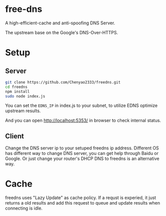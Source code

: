 # free-dns

A high-efficient-cache and anti-spoofing DNS Server.

The upstream base on the Google's DNS-Over-HTTPS.

# Setup

## Server

```bash
git clone https://github.com/Chenyao2333/freedns.git
cd freedns
npm install
sudo node index.js
```

You can set the `EDNS_IP` in index.js to your subnet, to utilize EDNS optimize upstream results.

And you can open [http://localhost:5353/](http://localhost:5353/) in browser to check internal status.

## Client

Change the DNS server ip to your setuped freedns ip address. Different OS has different way to change DNS server, you can get help through Baidu or Google. Or just change your router's DHCP DNS to freedns is an alternative way.

# Cache

freedns uses "Lazy Update" as cache policy. If a requst is experied, it just returns a old results and add this request to queue and update results when connecting is idle.
